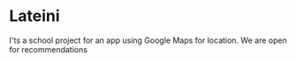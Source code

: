 # Lateini
I'ts a school project for an app using Google Maps for location.
We are open for recommendations
